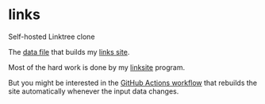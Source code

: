 # links

Self-hosted Linktree clone

The [data file](https://github.com/davorg/links/blob/main/links.json)
that builds my [links site](https://links.davecross.co.uk/).

Most of the hard work is done by my
[linksite](https://github.com/davorg-cpan/app-linksite) program.

But you might be interested in the
[GitHub Actions workflow](https://github.com/davorg/links/blob/main/.github/workflows/build.yml)
that rebuilds the site automatically whenever the input data changes.
